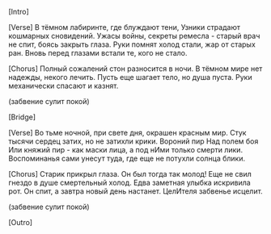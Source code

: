 [Intro]

[Verse]
В тёмном лабиринте, где блуждают тени,
Узники страдают кошмарных сновидений.
Ужасы войны, секреты ремесла - старый врач не спит, боясь закрыть глаза.
Руки помнят холод стали, жар от старых ран. Вновь перед глазами встали те, кого не стало.

[Chorus]
Полный сожалений стон разносится в ночи.
В тёмном мире нет надежды, некого лечить.
Пусть еще шагает тело, но душа пуста.
Руки механически спасают и казнят.

(забвение сулит покой)

[Bridge]

[Verse]
Во тьме ночной, при свете дня, окрашен красным мир.
Стук тысячи сердец затих, но не затихли крики. Вороний пир
Над полем боя Или княжий пир - как маски лица, а под нИми только смерти лики.
Воспоминанья сами унесут туда, где еще не потухли солнца блики.

[Chorus]
Старик прикрыл глаза. Он был тогда так молод!
Еще не свил гнездо в душе смертельный холод.
Едва заметная улыбка искривила рот. Он спит,
а завтра новый день настанет. ЦелИтеля забвенье исцелит.

(забвение сулит покой)

[Outro]
